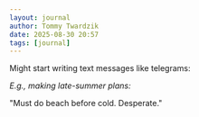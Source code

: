 ```yaml
---
layout: journal
author: Tommy Twardzik
date: 2025-08-30 20:57
tags: [journal]
---
```


Might start writing text messages like telegrams:

*E.g., making late-summer plans:*

"Must do beach before cold. Desperate."